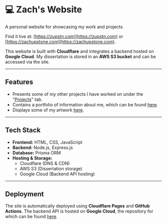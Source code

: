# 💻 Zach's Website

A personal website for showcasing my work and projects.

Find it live at: [https://zupstn.com](https://zupstn.com) or [https://zachupstone.com](https://zachupstone.com).

This website is built with **Cloudflare** and integrates a backend hosted on **Google Cloud**. My dissertation is stored in an **AWS S3 bucket** and can be accessed via the site.

---

## Features

- Presents some of my other projects I have worked on under the "<a href="https://zupstn.com/#/dissertation">Projects</a>" tab.
- Contains a portfolio of information about me, which can be found <a href="https://zupstn.com/#/me">here</a>.
- Displays some of my artwork <a href="https://zupstn.com/#/gallery">here</a>.

---

## Tech Stack

- **Frontend:** HTML, CSS, JavaScript
- **Backend:** Node.js, Express.js
- **Database:** Prisma ORM
- **Hosting & Storage:**
  - Cloudflare (DNS & CDN)
  - AWS S3 (Dissertation storage)
  - Google Cloud (Backend API hosting)

---

## Deployment

The site is automatically deployed using **Cloudflare Pages** and **GitHub Actions**. The backend API is hosted on **Google Cloud**, the repository for which can be found <a href="https://github.com/zu213/zupstn-website-api">here</a>.



